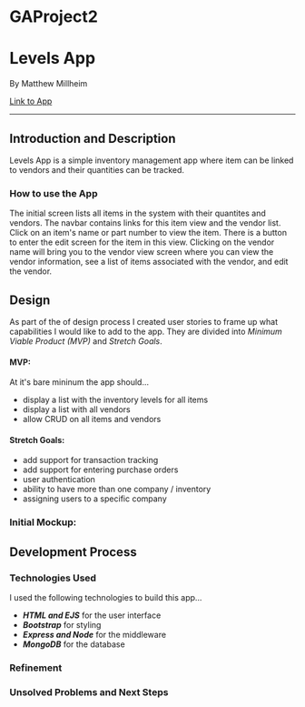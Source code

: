 # GAProject2
# Levels App
By Matthew Millheim

[Link to App](https://levelsapp.herokuapp.com/)

---

## Introduction and Description
Levels App is a simple inventory management app where item can be linked to vendors and their quantities can be tracked.


### How to use the App
The initial screen lists all items in the system with their quantites and vendors. The navbar contains links for this item view and the vendor list. Click on an item's name or part number to view the item. There is a button to enter the edit screen for the item in this view. Clicking on the vendor name will bring you to the vendor view screen where you can view the vendor information, see a list of items associated with the vendor, and edit the vendor.

## Design
As part of the of design process I created user stories to frame up what capabilities I would like to add to the app. They are divided into *Minimum Viable Product (MVP)* and *Stretch Goals*.

#### MVP:
At it's bare mininum the app should...
- display a list with the inventory levels for all items
- display a list with all vendors
- allow CRUD on all items and vendors

#### Stretch Goals:
- add support for transaction tracking
- add support for entering purchase orders
- user authentication
- ability to have more than one company / inventory
- assigning users to a specific company



### Initial Mockup:


## Development Process

### Technologies Used
I used the following technologies to build this app...
- ***HTML and EJS*** for the user interface
- ***Bootstrap*** for styling
- ***Express and Node*** for the middleware
- ***MongoDB*** for the database


### Refinement


### Unsolved Problems and Next Steps
